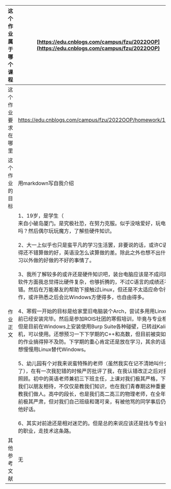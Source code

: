 |这个作业属于哪个课程|[https://edu.cnblogs.com/campus/fzu/2022OOP](https://edu.cnblogs.com/campus/fzu/2022OOP)|
|-- |-- |
|这个作业要求在哪里|https://edu.cnblogs.com/campus/fzu/2022OOP/homework/12432|
|这个作业的目标|用markdown写自我介绍|
|作业正文|1、19岁，是学生（<br>来自小破岛厦门。是究极社恐，在努力克服。似乎没啥爱好，玩电脑算吗？然后偶尔玩玩魔方，了解些硬件知识。<br><br>2、大一上似乎也只是蛮平凡的学习生活罢，非要说的话，或许C语言考得还不错算做的好，英语没怎么读算做的差。除此之外也想不出什么学习以外做的好做的不好的事情了。<br><br>3、我所了解较多的或许还是硬件知识吧，装台电脑应该是不成问题。软件方面我总觉得比硬件复杂，也够折腾的，不过C语言的成绩还不错。然后在万能基友的帮助下接触过Linux，但还是不太适应命令行操作，或许熟悉之后会比Windows方便得多，也自由得多。<br><br>4、寒假一开始的目标是给家里旧电脑装个Arch，尝试多用用Linxu，目前已经安装完毕。然后是参加ROIS社团的寒假培训，毕竟与专业相关，但是目前在Windows上安装使用Burp Suite各种碰壁，已转战Kali虚拟机，可以使用。还想预习一下下学期的C++和高数，但目前被突如其来的作业搞得猝不及防。下学期的重心肯定还是放在学习，其余的话，我想慢慢用Linux替代Windows。<br><br>5、幼儿园有个对我来说蛮特殊的老师（虽然我实在记不清她叫什么了），在有一次我犯错的时候严厉批评了我，在我认错改正之后对我特别照顾。初中的英语老师兼初三下班主任，上课对我们极其严格，下课对我们以朋友相待，不仅仅是教我们知识，也在我们青春期这种重要时期教我们做人。高中的段长，也是我们高二高三的物理老师，在全年段面前极其严肃，但对我们自己班级和蔼可亲，有被他骂的同学事后仍然说他好话。<br><br>6、其实对前途还是相对迷茫的。但是总的来说应该还是找与专业有关的职业，走技术这条路。|
|其他参考文献|无|